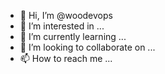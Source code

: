 - 👋 Hi, I’m @woodevops
- 👀 I’m interested in ...
- 🌱 I’m currently learning ...
- 💞️ I’m looking to collaborate on ...
- 📫 How to reach me ...

<!---
woodevops/woodevops is a ✨ special ✨ repository because its `README.md` (this file) appears on your GitHub profile.
You can click the Preview link to take a look at your changes.
--->
